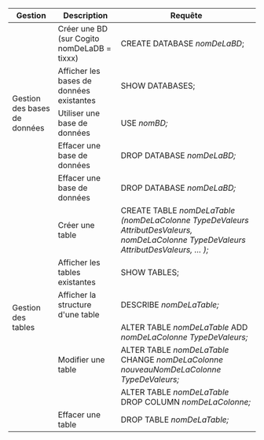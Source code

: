 <table>
    <thead>
        <tr>
            <th>Gestion</th>
            <th>Description</th>
            <th>Requête</th>
        </tr>
    </thead>
    <tbody>
        <tr>
            <td rowspan=6>Gestion des bases de données</td>
        </tr>
        <tr>
            <td>Créer une BD (sur Cogito nomDeLaDB = tixxx)</td>
            <td>CREATE DATABASE <i>nomDeLaBD</i>;</td>
        </tr>
        <tr>
            <td>Afficher les bases de données existantes</td>
            <td>SHOW DATABASES;</td>
        </tr>
        <tr>
            <td>Utiliser une base de données</td>
            <td>USE <i>nomBD;</i></td>
        </tr>
        <tr>
            <td>Effacer une base de données</td>
            <td>DROP DATABASE <i>nomDeLaBD;</i></td>
        </tr>     
        <tr>
            <td>Effacer une base de données</td>
            <td>DROP DATABASE <i>nomDeLaBD;</i></td>
        </tr>
        <tr>
            <td rowspan=9>Gestion des tables</td>
        </tr>
        <tr>
            <td>Créer une table</td>
            <td>CREATE TABLE <i>nomDeLaTable
                (nomDeLaColonne TypeDeValeurs AttributDesValeurs, nomDeLaColonne TypeDeValeurs AttributDesValeurs, … );</i></td>
        </tr>
        <tr>
            <td>Afficher les tables existantes</td>
            <td>SHOW TABLES;</td>
        </tr>
        <tr>
            <td>Afficher la structure d'une table</td>
            <td>DESCRIBE <i>nomDeLaTable;</i></td>
        </tr>
        <tr>
            <td rowspan=4>Modifier une table</td>
        </tr>
        <tr>
            <td>ALTER TABLE <i>nomDeLaTable</i>
                ADD <i>nomDeLaColonne TypeDeValeurs;</i></td>
        </tr>
        <tr>
            <td>ALTER TABLE <i>nomDeLaTable</i>
                CHANGE <i>nomDeLaColonne nouveauNomDeLaColonne TypeDeValeurs;</i></td>
        </tr>
        <tr>
            <td>ALTER TABLE <i>nomDeLaTable</i>
                DROP COLUMN <i>nomDeLaColonne;</i></td>
        </tr>
        <tr>
            <td>Effacer une table</td>
            <td>DROP TABLE <i>nomDeLaTable;</i></td>
        </tr>     
    </tbody>
</table>
